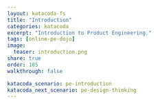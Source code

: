 ```yaml
---
layout: katacoda-fs
title: "Introduction"
categories: katacoda
excerpt: "Introduction to Product Engineering."
tags: [online-pe-dojo]
image:
  teaser: introduction.png
share: true
order: 105
walkthrough: false

katacoda_scenario: pe-introduction
katacoda_next_scenario: pe-design-thinking
---
```


<script src="//katacoda.com/embed.js"></script>
<div id="katacoda-scenario-1"
    data-katacoda-id="{{ site.katacoda_account }}/courses/{{ site.katacoda_course }}/pe-introduction"
    data-katacoda-ctatext="Continue Online Product Engineering Dojo"
    data-katacoda-ctaurl="{{ site.url }}/katacoda/{{ page.katacoda_next_scenario }}"
    data-katacoda-color="004d7f"
    data-katacoda-font="Arial"
    data-katacoda-fontheader="Arial"
    style="height: calc(100vh); width: (100% - 68px); padding-top: 55px;"></div>
